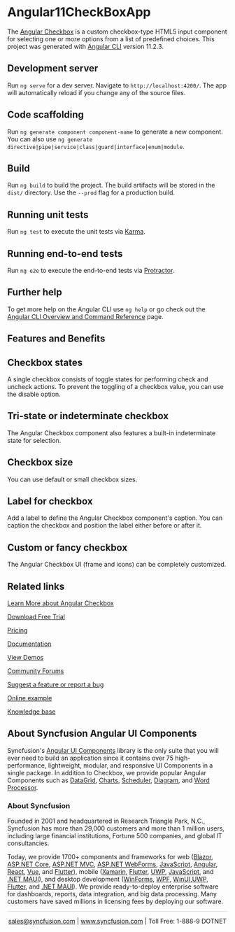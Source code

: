 # Angular11CheckBoxApp

The [Angular Checkbox](https://www.syncfusion.com/angular-components/angular-checkbox?utm_source=github&utm_medium=listing&utm_campaign=angular-checkbox-github-samples) is a custom checkbox-type HTML5 input component for selecting one or more options from a list of predefined choices. This project was generated with [Angular CLI](https://github.com/angular/angular-cli) version 11.2.3.

## Development server

Run `ng serve` for a dev server. Navigate to `http://localhost:4200/`. The app will automatically reload if you change any of the source files.

## Code scaffolding

Run `ng generate component component-name` to generate a new component. You can also use `ng generate directive|pipe|service|class|guard|interface|enum|module`.

## Build

Run `ng build` to build the project. The build artifacts will be stored in the `dist/` directory. Use the `--prod` flag for a production build.

## Running unit tests

Run `ng test` to execute the unit tests via [Karma](https://karma-runner.github.io).

## Running end-to-end tests

Run `ng e2e` to execute the end-to-end tests via [Protractor](http://www.protractortest.org/).

## Further help

To get more help on the Angular CLI use `ng help` or go check out the [Angular CLI Overview and Command Reference](https://angular.io/cli) page.

## Features and Benefits

## Checkbox states

A single checkbox consists of toggle states for performing check and uncheck actions. To prevent the toggling of a checkbox value, you can use the disable option.

## Tri-state or indeterminate checkbox

The Angular Checkbox component also features a built-in indeterminate state for selection.

## Checkbox size

You can use default or small checkbox sizes.

## Label for checkbox

Add a label to define the Angular Checkbox component's caption. You can caption the checkbox and position the label either before or after it.

## Custom or fancy checkbox

The Angular Checkbox UI (frame and icons) can be completely customized.

## Related links
[Learn More about Angular Checkbox](https://www.syncfusion.com/angular-ui-components/angular-checkbox?utm_source=github&utm_medium=listing&utm_campaign=angular-checkbox-github-samples)

[Download Free Trial](https://www.syncfusion.com/downloads/angular?utm_source=github&utm_medium=listing&utm_campaign=angular-checkbox-github-samples)

[Pricing](https://www.syncfusion.com/sales/products/angular?utm_source=github&utm_medium=listing&utm_campaign=angular-checkbox-github-samples)

[Documentation](https://ej2.syncfusion.com/angular/documentation/checkbox/getting-started/?utm_source=github&utm_medium=listing&utm_campaign=angular-checkbox-github-samples)

[View Demos](https://github.com/SyncfusionExamples/ej2-angular-11-check-box?utm_source=github&utm_medium=listing&utm_campaign=angular-checkbox-github-samples)

[Community Forums](https://www.syncfusion.com/forums/angular-ui-components?utm_source=github&utm_medium=listing&utm_campaign=angular-checkbox-github-samples)

[Suggest a feature or report a bug](https://www.syncfusion.com/feedback/angular?utm_source=github&utm_medium=listing&utm_campaign=angular-checkbox-github-samples)

[Online example](https://ej2.syncfusion.com/angular/demos/#/material/button/checkbox?utm_source=github&utm_medium=listing&utm_campaign=angular-checkbox-github-samples)

[Knowledge base](https://www.syncfusion.com/kb/angular-ui-components?utm_source=github&utm_medium=listing&utm_campaign=angular-checkbox-github-samples)


## About Syncfusion Angular UI Components

Syncfusion's [Angular UI Components](https://www.syncfusion.com/angular-ui-components?utm_source=github&utm_medium=listing&utm_campaign=angular-checkbox-github-samples) library is the only suite that you will ever need to build an application since it contains over 75 high-performance, lightweight, modular, and responsive UI Components in a single package. In addition to Checkbox, we provide popular Angular Components such as [DataGrid](https://www.syncfusion.com/angular-ui-components/angular-grid?utm_source=github&utm_medium=listing&utm_campaign=angular-checkbox-github-samples), [Charts](https://www.syncfusion.com/angular-ui-components/angular-charts?utm_source=github&utm_medium=listing&utm_campaign=angular-checkbox-github-samples), [Scheduler](https://www.syncfusion.com/angular-ui-components/angular-scheduler?utm_source=github&utm_medium=listing&utm_campaign=angular-checkbox-github-samples), [Diagram](https://www.syncfusion.com/angular-ui-components/angular-diagram?utm_source=github&utm_medium=listing&utm_campaign=angular-checkbox-github-samples), and [Word Processor](https://www.syncfusion.com/angular-ui-components/angular-word-processor?utm_source=github&utm_medium=listing&utm_campaign=angular-checkbox-github-samples).

### About Syncfusion
Founded in 2001 and headquartered in Research Triangle Park, N.C., Syncfusion has more than 29,000 customers and more than 1 million users, including large financial institutions, Fortune 500 companies, and global IT consultancies.

Today, we provide 1700+ components and frameworks for web ([Blazor](https://www.syncfusion.com/blazor-components?utm_source=github&utm_medium=listing&utm_campaign=angular-checkbox-github-samples), [ASP.NET Core](https://www.syncfusion.com/aspnet-core-ui-controls?utm_source=github&utm_medium=listing&utm_campaign=angular-checkbox-github-samples), [ASP.NET MVC](https://www.syncfusion.com/aspnet-mvc-ui-controls?utm_source=github&utm_medium=listing&utm_campaign=angular-checkbox-github-samples), [ASP.NET WebForms](https://www.syncfusion.com/jquery/aspnet-webforms-ui-controls?utm_source=github&utm_medium=listing&utm_campaign=angular-checkbox-github-samples), [JavaScript](https://www.syncfusion.com/javascript-ui-controls?utm_source=github&utm_medium=listing&utm_campaign=angular-checkbox-github-samples), [Angular](https://www.syncfusion.com/angular-ui-components?utm_source=github&utm_medium=listing&utm_campaign=angular-checkbox-github-samples), [React](https://www.syncfusion.com/react-ui-components?utm_source=github&utm_medium=listing&utm_campaign=angular-checkbox-github-samples), [Vue](https://www.syncfusion.com/vue-ui-components?utm_source=github&utm_medium=listing&utm_campaign=angular-checkbox-github-samples), and [Flutter](https://www.syncfusion.com/flutter-widgets?utm_source=github&utm_medium=listing&utm_campaign=angular-checkbox-github-samples)), mobile ([Xamarin](https://www.syncfusion.com/xamarin-ui-controls?utm_source=github&utm_medium=listing&utm_campaign=angular-checkbox-github-samples), [Flutter](https://www.syncfusion.com/flutter-widgets?utm_source=github&utm_medium=listing&utm_campaign=angular-checkbox-github-samples), [UWP](https://www.syncfusion.com/uwp-ui-controls?utm_source=github&utm_medium=listing&utm_campaign=angular-checkbox-github-samples), [JavaScript](https://www.syncfusion.com/javascript-ui-controls?utm_source=github&utm_medium=listing&utm_campaign=angular-checkbox-github-samples), and [.NET MAUI](https://www.syncfusion.com/maui-controls?utm_source=github&utm_medium=listing&utm_campaign=angular-checkbox-github-samples)), and desktop development ([WinForms](https://www.syncfusion.com/winforms-ui-controls?utm_source=github&utm_medium=listing&utm_campaign=angular-checkbox-github-samples), [WPF](https://www.syncfusion.com/wpf-controls?utm_source=github&utm_medium=listing&utm_campaign=angular-checkbox-github-samples), [WinUI](https://www.syncfusion.com/winui-controls?utm_source=github&utm_medium=listing&utm_campaign=angular-checkbox-github-samples),[UWP](https://www.syncfusion.com/uwp-ui-controls?utm_source=github&utm_medium=listing&utm_campaign=angular-checkbox-github-samples), [Flutter](https://www.syncfusion.com/flutter-widgets?utm_source=github&utm_medium=listing&utm_campaign=angular-checkbox-github-samples), and [.NET MAUI](https://www.syncfusion.com/maui-controls?utm_source=github&utm_medium=listing&utm_campaign=angular-checkbox-github-samples)). We provide ready-to-deploy enterprise software for dashboards, reports, data integration, and big data processing. Many customers have saved millions in licensing fees by deploying our software.

<hr style="height:0.3px;border:none;color:lightgrey;background-color:lightgrey;" />

<p align="center">
<a href="mailto:sales@syncfusion.com?Subject=Syncfusion Angular Checkbox - GitHub" target="_top">sales@syncfusion.com</a> | <a href="https://www.syncfusion.com?utm_source=github&utm_medium=listing&utm_campaign=angular-checkbox-github-samples">www.syncfusion.com</a> | Toll Free: 1-888-9 DOTNET <br>
</p>